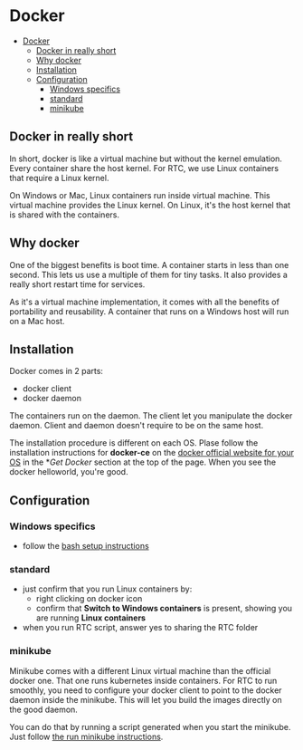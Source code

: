 # Docker

- [Docker](#docker)
    - [Docker in really short](#docker-in-really-short)
    - [Why docker](#why-docker)
    - [Installation](#installation)
    - [Configuration](#configuration)
        - [Windows specifics](#windows-specifics)
        - [standard](#standard)
        - [minikube](#minikube)

## Docker in really short
In short, docker is like a virtual machine but without the kernel emulation. Every container share the host kernel. For RTC, we use Linux containers that require a Linux kernel.

On Windows or Mac, Linux containers run inside virtual machine. This virtual machine provides the Linux kernel. On Linux, it's the host kernel that is shared with the containers.

## Why docker
One of the biggest benefits is boot time. A container starts in less than one second. This lets us use a multiple of them for tiny tasks. It also provides a really short restart time for services.

As it's a virtual machine implementation, it comes with all the benefits of portability and reusability. A container that runs on a Windows host will run on a Mac host.

## Installation
Docker comes in 2 parts:
- docker client
- docker daemon

The containers run on the daemon. The client let you manipulate the docker daemon. Client and daemon doesn't require to be on the same host.  

The installation procedure is different on each OS. Plase follow the installation instructions for **docker-ce** on the [docker official website for your OS][docker] in the **Get Docker* section at the top of the page. When you see the docker helloworld, you're good.

## Configuration
### Windows specifics
- follow the [bash setup instructions][bash-setup]

### standard
- just confirm that you run Linux containers by:
    - right clicking on docker icon
    - confirm that **Switch to Windows containers** is present, showing you are running **Linux containers**
- when you run RTC script, answer yes to sharing the RTC folder

### minikube
Minikube comes with a different Linux virtual machine than the official docker one. That one runs kubernetes inside containers. For RTC to run smoothly, you need to configure your docker client to point to the docker daemon inside the minikube. This will let you build the images directly on the good daemon.

You can do that by running a script generated when you start the minikube. Just follow [the run minikube instructions][run-minikube].

[docker]: https://www.docker.com/
[bash-setup]: ./bash-setup.md
[run-minikube]: ./run-minikube.md
